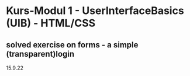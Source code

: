 # Kurs-Modul 1 - UserInterfaceBasics (UIB) - HTML/CSS

## solved exercise on forms - a simple (transparent)login

15.9.22
